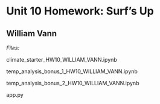 # Unit 10 Homework: Surf’s Up

## William Vann 

*Files:*

climate_starter_HW10_WILLIAM_VANN.ipynb

temp_analysis_bonus_1_HW10_WILLIAM_VANN.ipynb

temp_analysis_bonus_2_HW10_WILLIAM_VANN.ipynb

app.py

